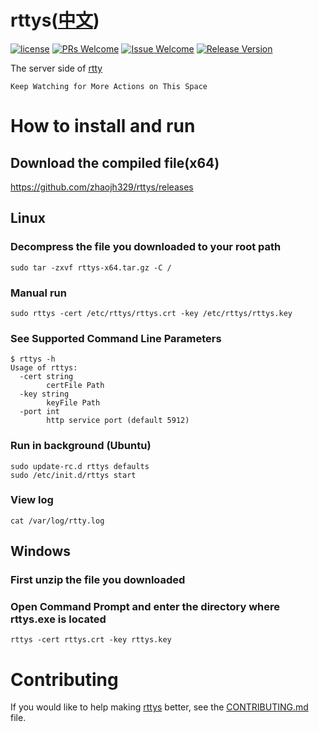 # rttys([中文](/README_ZH.md))

[1]: https://img.shields.io/badge/license-LGPL2-brightgreen.svg?style=plastic
[2]: /LICENSE
[3]: https://img.shields.io/badge/PRs-welcome-brightgreen.svg?style=plastic
[4]: https://github.com/zhaojh329/rttys/pulls
[5]: https://img.shields.io/badge/Issues-welcome-brightgreen.svg?style=plastic
[6]: https://github.com/zhaojh329/rttys/issues/new
[7]: https://img.shields.io/badge/release-2.4.0-blue.svg?style=plastic
[8]: https://github.com/zhaojh329/rttys/releases

[![license][1]][2]
[![PRs Welcome][3]][4]
[![Issue Welcome][5]][6]
[![Release Version][7]][8]

The server side of [rtty](https://github.com/zhaojh329/rtty)

`Keep Watching for More Actions on This Space`

# How to install and run
## Download the compiled file(x64)

https://github.com/zhaojh329/rttys/releases

## Linux
### Decompress the file you downloaded to your root path

	sudo tar -zxvf rttys-x64.tar.gz -C /

### Manual run

    sudo rttys -cert /etc/rttys/rttys.crt -key /etc/rttys/rttys.key

### See Supported Command Line Parameters

	$ rttys -h
	Usage of rttys:
	  -cert string
	        certFile Path
	  -key string
	        keyFile Path
	  -port int
	        http service port (default 5912)

### Run in background (Ubuntu)

	sudo update-rc.d rttys defaults
    sudo /etc/init.d/rttys start

### View log

	cat /var/log/rtty.log

## Windows
### First unzip the file you downloaded
### Open Command Prompt and enter the directory where rttys.exe is located

	rttys -cert rttys.crt -key rttys.key

# Contributing
If you would like to help making [rttys](https://github.com/zhaojh329/rttys) better,
see the [CONTRIBUTING.md](https://github.com/zhaojh329/rttys/blob/master/CONTRIBUTING.md) file.
